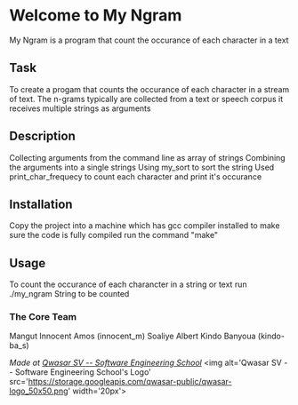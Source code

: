 # Welcome to My Ngram

My Ngram is a program that count the occurance of each character in a text

## Task

To create a progam that counts the occurance of each character in a stream of text.
The n-grams typically are collected from a text or speech corpus
it receives multiple strings as arguments

## Description

Collecting arguments from the command line as array of strings
Combining the arguments into a single strings
Using my_sort to sort the string
Used print_char_frequecy to count each character and print it's occurance

## Installation

Copy the project into a machine which has gcc compiler installed
to make sure the code is fully compiled run the command "make"

## Usage

To count the occurance of each charancter in a string or text
run ./my_ngram String to be counted

### The Core Team

Mangut Innocent Amos (innocent_m)
Soaliye Albert Kindo Banyoua (kindo-ba_s)

<span><i>Made at <a href='https://qwasar.io'>Qwasar SV -- Software Engineering School</a></i></span>
<span><img alt='Qwasar SV -- Software Engineering School's Logo' src='https://storage.googleapis.com/qwasar-public/qwasar-logo_50x50.png' width='20px'></span>
